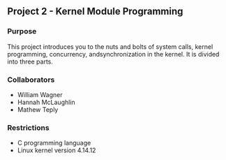## Project 2 - Kernel Module Programming

### Purpose
This project introduces you to the nuts and bolts of system calls, kernel programming, concurrency, andsynchronization in the kernel. It is divided into three parts.

### Collaborators 
* William Wagner
* Hannah McLaughlin
* Mathew Teply

### Restrictions
* C programming language
* Linux kernel version 4.14.12

